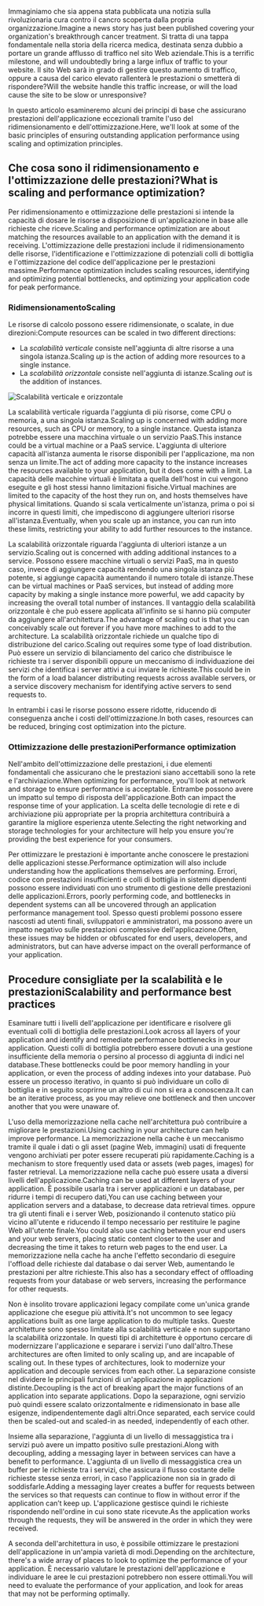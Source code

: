 <span data-ttu-id="e64d8-101">Immaginiamo che sia appena stata pubblicata una notizia sulla rivoluzionaria cura contro il cancro scoperta dalla propria organizzazione.</span><span class="sxs-lookup"><span data-stu-id="e64d8-101">Imagine a news story has just been published covering your organization's breakthrough cancer treatment.</span></span> <span data-ttu-id="e64d8-102">Si tratta di una tappa fondamentale nella storia della ricerca medica, destinata senza dubbio a portare un grande afflusso di traffico nel sito Web aziendale.</span><span class="sxs-lookup"><span data-stu-id="e64d8-102">This is a terrific milestone, and will undoubtedly bring a large influx of traffic to your website.</span></span> <span data-ttu-id="e64d8-103">Il sito Web sarà in grado di gestire questo aumento di traffico, oppure a causa del carico elevato rallenterà le prestazioni o smetterà di rispondere?</span><span class="sxs-lookup"><span data-stu-id="e64d8-103">Will the website handle this traffic increase, or will the load cause the site to be slow or unresponsive?</span></span>

<span data-ttu-id="e64d8-104">In questo articolo esamineremo alcuni dei principi di base che assicurano prestazioni dell'applicazione eccezionali tramite l'uso del ridimensionamento e dell'ottimizzazione.</span><span class="sxs-lookup"><span data-stu-id="e64d8-104">Here, we'll look at some of the basic principles of ensuring outstanding application performance using scaling and optimization principles.</span></span>

## <a name="what-is-scaling-and-performance-optimization"></a><span data-ttu-id="e64d8-105">Che cosa sono il ridimensionamento e l'ottimizzazione delle prestazioni?</span><span class="sxs-lookup"><span data-stu-id="e64d8-105">What is scaling and performance optimization?</span></span>

<span data-ttu-id="e64d8-106">Per ridimensionamento e ottimizzazione delle prestazioni si intende la capacità di dosare le risorse a disposizione di un'applicazione in base alle richieste che riceve.</span><span class="sxs-lookup"><span data-stu-id="e64d8-106">Scaling and performance optimization are about matching the resources available to an application with the demand it is receiving.</span></span> <span data-ttu-id="e64d8-107">L'ottimizzazione delle prestazioni include il ridimensionamento delle risorse, l'identificazione e l'ottimizzazione di potenziali colli di bottiglia e l'ottimizzazione del codice dell'applicazione per le prestazioni massime.</span><span class="sxs-lookup"><span data-stu-id="e64d8-107">Performance optimization includes scaling resources, identifying and optimizing potential bottlenecks, and optimizing your application code for peak performance.</span></span>

### <a name="scaling"></a><span data-ttu-id="e64d8-108">Ridimensionamento</span><span class="sxs-lookup"><span data-stu-id="e64d8-108">Scaling</span></span>

<span data-ttu-id="e64d8-109">Le risorse di calcolo possono essere ridimensionate, o scalate, in due direzioni:</span><span class="sxs-lookup"><span data-stu-id="e64d8-109">Compute resources can be scaled in two different directions:</span></span>

* <span data-ttu-id="e64d8-110">La *scalabilità verticale* consiste nell'aggiunta di altre risorse a una singola istanza.</span><span class="sxs-lookup"><span data-stu-id="e64d8-110">Scaling *up* is the action of adding more resources to a single instance.</span></span>
* <span data-ttu-id="e64d8-111">La *scalabilità orizzontale* consiste nell'aggiunta di istanze.</span><span class="sxs-lookup"><span data-stu-id="e64d8-111">Scaling *out* is the addition of instances.</span></span>

![Scalabilità verticale e orizzontale](../media-draft/scale-up-scale-out.png)

<span data-ttu-id="e64d8-113">La scalabilità verticale riguarda l'aggiunta di più risorse, come CPU o memoria, a una singola istanza.</span><span class="sxs-lookup"><span data-stu-id="e64d8-113">Scaling up is concerned with adding more resources, such as CPU or memory, to a single instance.</span></span> <span data-ttu-id="e64d8-114">Questa istanza potrebbe essere una macchina virtuale o un servizio PaaS.</span><span class="sxs-lookup"><span data-stu-id="e64d8-114">This instance could be a virtual machine or a PaaS service.</span></span> <span data-ttu-id="e64d8-115">L'aggiunta di ulteriore capacità all'istanza aumenta le risorse disponibili per l'applicazione, ma non senza un limite.</span><span class="sxs-lookup"><span data-stu-id="e64d8-115">The act of adding more capacity to the instance increases the resources available to your application, but it does come with a limit.</span></span> <span data-ttu-id="e64d8-116">La capacità delle macchine virtuali è limitata a quella dell'host in cui vengono eseguite e gli host stessi hanno limitazioni fisiche.</span><span class="sxs-lookup"><span data-stu-id="e64d8-116">Virtual machines are limited to the capacity of the host they run on, and hosts themselves have physical limitations.</span></span> <span data-ttu-id="e64d8-117">Quando si scala verticalmente un'istanza, prima o poi si incorre in questi limiti, che impediscono di aggiungere ulteriori risorse all'istanza.</span><span class="sxs-lookup"><span data-stu-id="e64d8-117">Eventually, when you scale up an instance, you can run into these limits, restricting your ability to add further resources to the instance.</span></span>

<span data-ttu-id="e64d8-118">La scalabilità orizzontale riguarda l'aggiunta di ulteriori istanze a un servizio.</span><span class="sxs-lookup"><span data-stu-id="e64d8-118">Scaling out is concerned with adding additional instances to a service.</span></span> <span data-ttu-id="e64d8-119">Possono essere macchine virtuali o servizi PaaS, ma in questo caso, invece di aggiungere capacità rendendo una singola istanza più potente, si aggiunge capacità aumentando il numero totale di istanze.</span><span class="sxs-lookup"><span data-stu-id="e64d8-119">These can be virtual machines or PaaS services, but instead of adding more capacity by making a single instance more powerful, we add capacity by increasing the overall total number of instances.</span></span> <span data-ttu-id="e64d8-120">Il vantaggio della scalabilità orizzontale è che può essere applicata all'infinito se si hanno più computer da aggiungere all'architettura.</span><span class="sxs-lookup"><span data-stu-id="e64d8-120">The advantage of scaling out is that you can conceivably scale out forever if you have more machines to add to the architecture.</span></span> <span data-ttu-id="e64d8-121">La scalabilità orizzontale richiede un qualche tipo di distribuzione del carico.</span><span class="sxs-lookup"><span data-stu-id="e64d8-121">Scaling out requires some type of load distribution.</span></span> <span data-ttu-id="e64d8-122">Può essere un servizio di bilanciamento del carico che distribuisce le richieste tra i server disponibili oppure un meccanismo di individuazione dei servizi che identifica i server attivi a cui inviare le richieste.</span><span class="sxs-lookup"><span data-stu-id="e64d8-122">This could be in the form of a load balancer distributing requests across available servers, or a service discovery mechanism for identifying active servers to send requests to.</span></span>

<span data-ttu-id="e64d8-123">In entrambi i casi le risorse possono essere ridotte, riducendo di conseguenza anche i costi dell'ottimizzazione.</span><span class="sxs-lookup"><span data-stu-id="e64d8-123">In both cases, resources can be reduced, bringing cost optimization into the picture.</span></span>

### <a name="performance-optimization"></a><span data-ttu-id="e64d8-124">Ottimizzazione delle prestazioni</span><span class="sxs-lookup"><span data-stu-id="e64d8-124">Performance optimization</span></span>

<span data-ttu-id="e64d8-125">Nell'ambito dell'ottimizzazione delle prestazioni, i due elementi fondamentali che assicurano che le prestazioni siano accettabili sono la rete e l'archiviazione.</span><span class="sxs-lookup"><span data-stu-id="e64d8-125">When optimizing for performance, you'll look at network and storage to ensure performance is acceptable.</span></span> <span data-ttu-id="e64d8-126">Entrambe possono avere un impatto sul tempo di risposta dell'applicazione.</span><span class="sxs-lookup"><span data-stu-id="e64d8-126">Both can impact the response time of your application.</span></span> <span data-ttu-id="e64d8-127">La scelta delle tecnologie di rete e di archiviazione più appropriate per la propria architettura contribuirà a garantire la migliore esperienza utente.</span><span class="sxs-lookup"><span data-stu-id="e64d8-127">Selecting the right networking and storage technologies for your architecture will help you ensure you're providing the best experience for your consumers.</span></span>

<span data-ttu-id="e64d8-128">Per ottimizzare le prestazioni è importante anche conoscere le prestazioni delle applicazioni stesse.</span><span class="sxs-lookup"><span data-stu-id="e64d8-128">Performance optimization will also include understanding how the applications themselves are performing.</span></span> <span data-ttu-id="e64d8-129">Errori, codice con prestazioni insufficienti e colli di bottiglia in sistemi dipendenti possono essere individuati con uno strumento di gestione delle prestazioni delle applicazioni.</span><span class="sxs-lookup"><span data-stu-id="e64d8-129">Errors, poorly performing code, and bottlenecks in dependent systems can all be uncovered through an application performance management tool.</span></span> <span data-ttu-id="e64d8-130">Spesso questi problemi possono essere nascosti ad utenti finali, sviluppatori e amministratori, ma possono avere un impatto negativo sulle prestazioni complessive dell'applicazione.</span><span class="sxs-lookup"><span data-stu-id="e64d8-130">Often, these issues may be hidden or obfuscated for end users, developers, and administrators, but can have adverse impact on the overall performance of your application.</span></span>

## <a name="scalability-and-performance-best-practices"></a><span data-ttu-id="e64d8-131">Procedure consigliate per la scalabilità e le prestazioni</span><span class="sxs-lookup"><span data-stu-id="e64d8-131">Scalability and performance best practices</span></span>

<span data-ttu-id="e64d8-132">Esaminare tutti i livelli dell'applicazione per identificare e risolvere gli eventuali colli di bottiglia delle prestazioni.</span><span class="sxs-lookup"><span data-stu-id="e64d8-132">Look across all layers of your application and identify and remediate performance bottlenecks in your application.</span></span> <span data-ttu-id="e64d8-133">Questi colli di bottiglia potrebbero essere dovuti a una gestione insufficiente della memoria o persino al processo di aggiunta di indici nel database.</span><span class="sxs-lookup"><span data-stu-id="e64d8-133">These bottlenecks could be poor memory handling in your application, or even the process of adding indexes into your database.</span></span> <span data-ttu-id="e64d8-134">Può essere un processo iterativo, in quanto si può individuare un collo di bottiglia e in seguito scoprirne un altro di cui non si era a conoscenza.</span><span class="sxs-lookup"><span data-stu-id="e64d8-134">It can be an iterative process, as you may relieve one bottleneck and then uncover another that you were unaware of.</span></span>

<span data-ttu-id="e64d8-135">L'uso della memorizzazione nella cache nell'architettura può contribuire a migliorare le prestazioni.</span><span class="sxs-lookup"><span data-stu-id="e64d8-135">Using caching in your architecture can help improve performance.</span></span> <span data-ttu-id="e64d8-136">La memorizzazione nella cache è un meccanismo tramite il quale i dati o gli asset (pagine Web, immagini) usati di frequente vengono archiviati per poter essere recuperati più rapidamente.</span><span class="sxs-lookup"><span data-stu-id="e64d8-136">Caching is a mechanism to store frequently used data or assets (web pages, images) for faster retrieval.</span></span> <span data-ttu-id="e64d8-137">La memorizzazione nella cache può essere usata a diversi livelli dell'applicazione.</span><span class="sxs-lookup"><span data-stu-id="e64d8-137">Caching can be used at different layers of your application.</span></span> <span data-ttu-id="e64d8-138">È possibile usarla tra i server applicazioni e un database, per ridurre i tempi di recupero dati,</span><span class="sxs-lookup"><span data-stu-id="e64d8-138">You can use caching between your application servers and a database, to decrease data retrieval times.</span></span> <span data-ttu-id="e64d8-139">oppure tra gli utenti finali e i server Web, posizionando il contenuto statico più vicino all'utente e riducendo il tempo necessario per restituire le pagine Web all'utente finale.</span><span class="sxs-lookup"><span data-stu-id="e64d8-139">You could also use caching between your end users and your web servers, placing static content closer to the user and decreasing the time it takes to return web pages to the end user.</span></span> <span data-ttu-id="e64d8-140">La memorizzazione nella cache ha anche l'effetto secondario di eseguire l'offload delle richieste dal database o dai server Web, aumentando le prestazioni per altre richieste.</span><span class="sxs-lookup"><span data-stu-id="e64d8-140">This also has a secondary effect of offloading requests from your database or web servers, increasing the performance for other requests.</span></span>

<span data-ttu-id="e64d8-141">Non è insolito trovare applicazioni legacy compilate come un'unica grande applicazione che esegue più attività.</span><span class="sxs-lookup"><span data-stu-id="e64d8-141">It's not uncommon to see legacy applications built as one large application to do multiple tasks.</span></span> <span data-ttu-id="e64d8-142">Queste architetture sono spesso limitate alla scalabilità verticale e non supportano la scalabilità orizzontale. In questi tipi di architetture è opportuno cercare di modernizzare l'applicazione e separare i servizi l'uno dall'altro.</span><span class="sxs-lookup"><span data-stu-id="e64d8-142">These architectures are often limited to only scaling up, and are incapable of scaling out. In these types of architectures, look to modernize your application and decouple services from each other.</span></span> <span data-ttu-id="e64d8-143">La separazione consiste nel dividere le principali funzioni di un'applicazione in applicazioni distinte.</span><span class="sxs-lookup"><span data-stu-id="e64d8-143">Decoupling is the act of breaking apart the major functions of an application into separate applications.</span></span> <span data-ttu-id="e64d8-144">Dopo la separazione, ogni servizio può quindi essere scalato orizzontalmente e ridimensionato in base alle esigenze, indipendentemente dagli altri.</span><span class="sxs-lookup"><span data-stu-id="e64d8-144">Once separated, each service could then be scaled-out and scaled-in as needed, independently of each other.</span></span>

<span data-ttu-id="e64d8-145">Insieme alla separazione, l'aggiunta di un livello di messaggistica tra i servizi può avere un impatto positivo sulle prestazioni.</span><span class="sxs-lookup"><span data-stu-id="e64d8-145">Along with decoupling, adding a messaging layer in between services can have a benefit to performance.</span></span> <span data-ttu-id="e64d8-146">L'aggiunta di un livello di messaggistica crea un buffer per le richieste tra i servizi, che assicura il flusso costante delle richieste stesse senza errori, in caso l'applicazione non sia in grado di soddisfarle.</span><span class="sxs-lookup"><span data-stu-id="e64d8-146">Adding a messaging layer creates a buffer for requests between the services so that requests can continue to flow in without error if the application can’t keep up.</span></span> <span data-ttu-id="e64d8-147">L'applicazione gestisce quindi le richieste rispondendo nell'ordine in cui sono state ricevute.</span><span class="sxs-lookup"><span data-stu-id="e64d8-147">As the application works through the requests, they will be answered in the order in which they were received.</span></span>

<span data-ttu-id="e64d8-148">A seconda dell'architettura in uso, è possibile ottimizzare le prestazioni dell'applicazione in un'ampia varietà di modi.</span><span class="sxs-lookup"><span data-stu-id="e64d8-148">Depending on the architecture, there's a wide array of places to look to optimize the performance of your application.</span></span> <span data-ttu-id="e64d8-149">È necessario valutare le prestazioni dell'applicazione e individuare le aree le cui prestazioni potrebbero non essere ottimali.</span><span class="sxs-lookup"><span data-stu-id="e64d8-149">You will need to evaluate the performance of your application, and look for areas that may not be performing optimally.</span></span>
